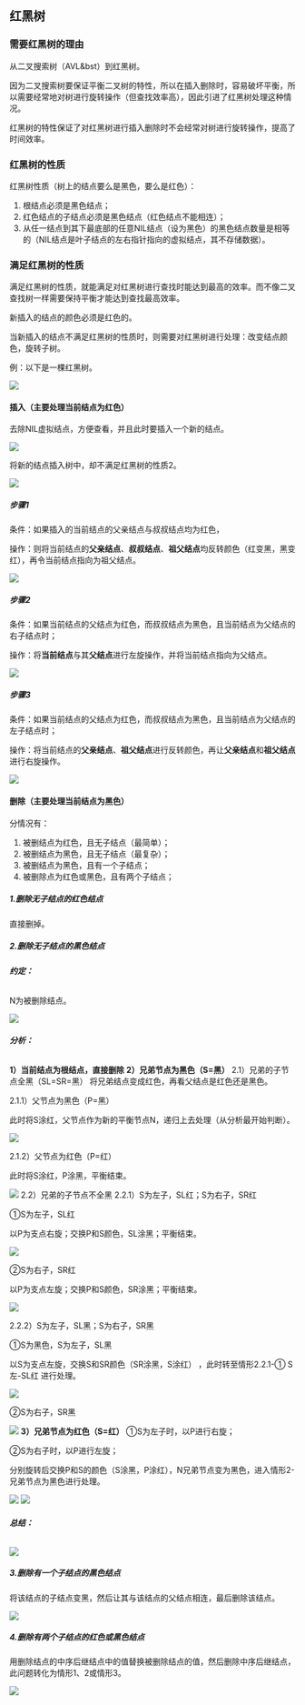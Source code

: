 ## **红黑树**
### **需要红黑树的理由**

从二叉搜索树（AVL&bst）到红黑树。

因为二叉搜索树要保证平衡二叉树的特性，所以在插入删除时，容易破坏平衡，所以需要经常地对树进行旋转操作（但查找效率高），因此引进了红黑树处理这种情况。

红黑树的特性保证了对红黑树进行插入删除时不会经常对树进行旋转操作，提高了时间效率。

### **红黑树的性质**

红黑树性质（树上的结点要么是黑色，要么是红色）：

1. 根结点必须是黑色结点；
1. 红色结点的子结点必须是黑色结点（红色结点不能相连）；
1. 从任一结点到其下最底部的任意NIL结点（设为黑色）的黑色结点数量是相等的（NIL结点是叶子结点的左右指针指向的虚拟结点，其不存储数据）。

### **满足红黑树的性质**
满足红黑树的性质，就能满足对红黑树进行查找时能达到最高的效率。而不像二叉查找树一样需要保持平衡才能达到查找最高效率。

新插入的结点的颜色必须是红色的。

当新插入的结点不满足红黑树的性质时，则需要对红黑树进行处理：改变结点颜色，旋转子树。

例：以下是一棵红黑树。

![](media/1.png)

#### **插入（主要处理当前结点为红色）**
去除NIL虚拟结点，方便查看，并且此时要插入一个新的结点。

![](media/2.png)

将新的结点插入树中，却不满足红黑树的性质2。

![](media/3.png)
##### **步骤1**
条件：如果插入的当前结点的父亲结点与叔叔结点均为红色，

操作：则将当前结点的**父亲结点**、**叔叔结点**、**祖父结点**均反转颜色（红变黑，黑变红），再令当前结点指向为祖父结点。

![](media/4.png)
##### **步骤2**
条件：如果当前结点的父结点为红色，而叔叔结点为黑色，且当前结点为父结点的右子结点时；

操作：将**当前结点**与其**父结点**进行左旋操作，并将当前结点指向为父结点。

![](media/5.png)
##### **步骤3**
条件：如果当前结点的父结点为红色，而叔叔结点为黑色，且当前结点为父结点的左子结点时；

操作：将当前结点的**父亲结点**、**祖父结点**进行反转颜色，再让**父亲结点**和**祖父结点**进行右旋操作。

![](media/6.png)

#### **删除（主要处理当前结点为黑色）**
分情况有：

1. 被删结点为红色，且无子结点（最简单）；
1. 被删结点为黑色，且无子结点（最复杂）；
1. 被删结点为黑色，且有一个子结点；
1. 被删除点为红色或黑色，且有两个子结点；

##### **1.删除无子结点的红色结点**
直接删掉。
##### **2.删除无子结点的黑色结点**
###### **约定：**
N为被删除结点。

![](media/7.png)
###### **分析：**
 **1）当前结点为根结点，直接删除**
 **2）兄弟节点为黑色（S=黑）**
 2.1）兄弟的子节点全黑（SL=SR=黑）
将兄弟结点变成红色，再看父结点是红色还是黑色。

2.1.1）父节点为黑色（P=黑）

此时将S涂红，父节点作为新的平衡节点N，递归上去处理（从分析最开始判断）。

![](media/8.png)

2.1.2）父节点为红色（P=红）

此时将S涂红，P涂黑，平衡结束。

![](media/9.png)
 2.2）兄弟的子节点不全黑
2.2.1）S为左子，SL红；S为右子，SR红

①S为左子，SL红

以P为支点右旋；交换P和S颜色，SL涂黑；平衡结束。

![](media/10.png)

②S为右子，SR红

以P为支点左旋；交换P和S颜色，SR涂黑；平衡结束。

![](media/11.png)

2.2.2）S为左子，SL黑；S为右子，SR黑

①S为黑色，S为左子，SL黑

以S为支点左旋，交换S和SR颜色（SR涂黑，S涂红） ，此时转至情形2.2.1-① S左-SL红 进行处理。

![](media/12.png)

②S为右子，SR黑

![](media/13.png)
 **3）兄弟节点为红色（S=红）**
①S为左子时，以P进行右旋；

②S为右子时，以P进行左旋；

分别旋转后交换P和S的颜色（S涂黑，P涂红），N兄弟节点变为黑色，进入情形2-兄弟节点为黑色进行处理。

![](media/14.png) ![](media/15.png)
###### **总结：**
![](media/16.png)
##### **3.删除有一个子结点的黑色结点**
将该结点的子结点变黑，然后让其与该结点的父结点相连，最后删除该结点。

![](media/17.png)
##### **4.删除有两个子结点的红色或黑色结点**
用删除结点的中序后继结点中的值替换被删除结点的值，然后删除中序后继结点，此问题转化为情形1、2或情形3。

![](media/18.png)


